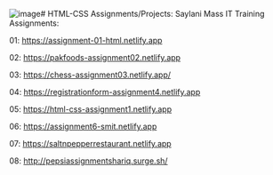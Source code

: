 ![image](https://github.com/MuhammadShariqTanveer/HTML-CSS/assets/136991351/16933676-b846-4050-a5ea-1a132f3af0e0)# HTML-CSS
 Assignments/Projects: Saylani Mass IT Training
Assignments:

01: https://assignment-01-html.netlify.app

02: https://pakfoods-assignment02.netlify.app

03: https://chess-assignment03.netlify.app/

04: https://registrationform-assignment4.netlify.app

05: https://html-css-assignment1.netlify.app

06: https://assignment6-smit.netlify.app

07: https://saltnpepperrestaurant.netlify.app

08: http://pepsiassignmentshariq.surge.sh/

